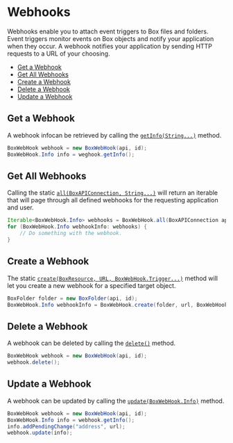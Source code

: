 Webhooks
======

Webhooks enable you to attach event triggers to Box files and folders. Event triggers monitor events on Box objects and notify your application when they occur. A webhook notifies your application by sending HTTP requests to a URL of your choosing.

* [Get a Webhook](#get-a-webhook)
* [Get All Webhooks](#get-all-webhooks)
* [Create a Webhook](#create-a-webhook)
* [Delete a Webhook](#delete-a-webhook)
* [Update a Webhook](#update-a-webhook)

Get a Webhook
---------------------------

A webhook infocan be retrieved by calling the [`getInfo(String...)`][get-info] method.

```java
BoxWebHook webhook = new BoxWebHook(api, id);
BoxWebHook.Info info = weghook.getInfo();
```

[get-info]: http://opensource.box.com/box-java-sdk/javadoc/com/box/sdk/BoxWebHook.html#getInfo-java.lang.String...-

Get All Webhooks
--------------

Calling the static [`all(BoxAPIConnection, String...)`][all] will return an iterable that will page through all defined webhooks for the requesting application and user.

```java
Iterable<BoxWebHook.Info> webhooks = BoxWebHook.all(BoxAPIConnection api);
for (BoxWebHook.Info webhookInfo: webhooks) {
    // Do something with the webhook.
}
```

[all]: http://opensource.box.com/box-java-sdk/javadoc/com/box/sdk/BoxWebHook.html#all-com.box.sdk.BoxAPIConnection-java.lang.String...-

Create a Webhook
--------------

The static [`create(BoxResource, URL, BoxWebHook.Trigger...)`][create-webhook] method will
let you create a new webhook for a specified target object.

```java
BoxFolder folder = new BoxFolder(api, id);
BoxWebHook.Info webhookInfo = BoxWebHook.create(folder, url, BoxWebHook.Trigger.FILE_UPLOADED);
```

[create-webhook]: http://opensource.box.com/box-java-sdk/javadoc/com/box/sdk/BoxWebHook.html#create-com.box.sdk.BoxResource-java.net.URL-com.box.sdk.BoxWebHook.Trigger...-

Delete a Webhook
--------------

A webhook can be deleted by calling the [`delete()`][delete] method.

```java
BoxWebHook webhook = new BoxWebHook(api, id);
webhook.delete();
```

[delete]: http://opensource.box.com/box-java-sdk/javadoc/com/box/sdk/BoxWebHook.html#delete--

Update a Webhook
--------------

A webhook can be updated by calling the [`update(BoxWebHook.Info)`][update] method.

```java
BoxWebHook webhook = new BoxWebHook(api, id);
BoxWebHook.Info info = webhook.getInfo();
info.addPendingChange("address", url);
webhook.update(info);
```

[update]: http://opensource.box.com/box-java-sdk/javadoc/com/box/sdk/BoxWebHook.html#updateInfo-com.box.sdk.BoxWebHook.Info-
